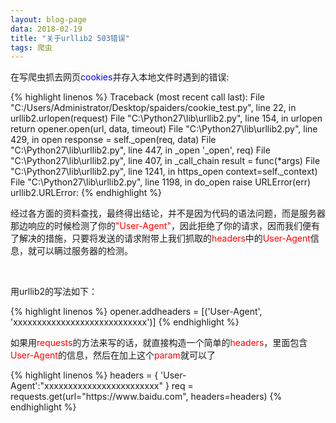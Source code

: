 ```yaml
---
layout: blog-page
data: 2018-02-19
title: "关于urllib2 503错误"
tags: 爬虫
---
```

<p>在写爬虫抓去网页<span style="color:blue">cookies</span>并存入本地文件时遇到的错误:</p>
{% highlight linenos %}
Traceback (most recent call last):
  File "C:/Users/Administrator/Desktop/spaiders/cookie_test.py", line 22, in <module>
    urllib2.urlopen(request)
  File "C:\Python27\lib\urllib2.py", line 154, in urlopen
    return opener.open(url, data, timeout)
  File "C:\Python27\lib\urllib2.py", line 429, in open
    response = self._open(req, data)
  File "C:\Python27\lib\urllib2.py", line 447, in _open
    '_open', req)
  File "C:\Python27\lib\urllib2.py", line 407, in _call_chain
    result = func(*args)
  File "C:\Python27\lib\urllib2.py", line 1241, in https_open
    context=self._context)
  File "C:\Python27\lib\urllib2.py", line 1198, in do_open
    raise URLError(err)
urllib2.URLError: <urlopen error Tunnel connection failed: 503 Service Unavailable>
{% endhighlight %}
<br>
<p>经过各方面的资料查找，最终得出结论，并不是因为代码的语法问题，而是服务器那边响应的时候检测了你的<span style="color:red">"User-Agent"</span>，因此拒绝了你的请求，因而我们便有了解决的措施，只要将发送的请求附带上我们抓取的<span style="color:red">headers</span>中的<span style="color:red">User-Agent</span>信息，就可以瞒过服务器的检测。</p>
<br>
<p>用urllib2的写法如下：</p>
{% highlight linenos %}
opener.addheaders = [('User-Agent', 'xxxxxxxxxxxxxxxxxxxxxxxxxxxx')]
{% endhighlight %}
<br>
<p>如果用<span style="color:red">requests</span>的方法来写的话，就直接构造一个简单的<span style="color:red">headers</span>，里面包含<span style="color:red">User-Agent</span>的信息，然后在加上这个<span style="color:red">param</span>就可以了</p>
{% highlight linenos %}
headers = {
	'User-Agent':"xxxxxxxxxxxxxxxxxxxxxxxx"
}
req = requests.get(url="https://www.baidu.com", headers=headers)
{% endhighlight %}